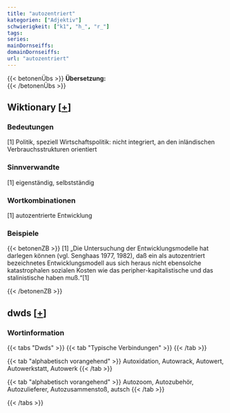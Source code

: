 ```yaml
---
title: "autozentriert"
kategorien: ["Adjektiv"]
schwierigkeit: ["k1", "h_", "r_"]
tags:
series:
mainDornseiffs:
domainDornseiffs:
url: "autozentriert"
---
```


{{< betonenÜbs >}}
**Übersetzung:**  
{{< /betonenÜbs >}}

## Wiktionary [[+](https://de.wiktionary.org/wiki/autozentriert)]

### Bedeutungen
[1] Politik, speziell Wirtschaftspolitik: nicht integriert, an den inländischen Verbrauchsstrukturen orientiert  

### Sinnverwandte
[1] eigenständig, selbstständig  

### Wortkombinationen
[1] autozentrierte Entwicklung  

### Beispiele
{{< betonenZB >}}
[1] „Die Untersuchung der Entwicklungsmodelle hat darlegen können (vgl. Senghaas 1977, 1982), daß ein als autozentriert bezeichnetes Entwicklungsmodell aus sich heraus nicht ebensolche katastrophalen sozialen Kosten wie das peripher-kapitalistische und das stalinistische haben muß.“[1]  

{{< /betonenZB >}}


## dwds [[+](https://www.dwds.de/wb/autozentriert)]

### Wortinformation
{{< tabs "Dwds" >}}
{{< tab "Typische Verbindungen" >}}
{{< /tab >}}

{{< tab "alphabetisch vorangehend" >}}
Autoxidation, Autowrack, Autowert, Autowerkstatt, Autowerk
{{< /tab >}}

{{< tab "alphabetisch vorangehend" >}}
Autozoom, Autozubehör, Autozulieferer, Autozusammenstoß, autsch
{{< /tab >}}

{{< /tabs >}}

